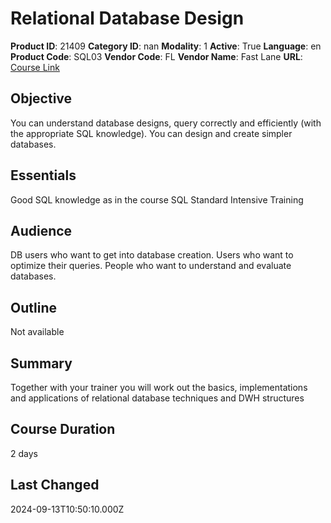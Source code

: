 # Relational Database Design

**Product ID**: 21409
**Category ID**: nan
**Modality**: 1
**Active**: True
**Language**: en
**Product Code**: SQL03
**Vendor Code**: FL
**Vendor Name**: Fast Lane
**URL**: [Course Link](https://www.fastlaneus.com/course/training-sql03)

## Objective
You can understand database designs, query correctly and efficiently (with the appropriate SQL knowledge). You can design and create simpler databases.

## Essentials
Good SQL knowledge as in the course SQL Standard Intensive Training

## Audience
DB users who want to get into database creation. Users who want to optimize their queries. People who want to understand and evaluate databases.

## Outline
Not available

## Summary
Together with your trainer you will work out the basics, implementations and applications of relational database techniques and DWH structures

## Course Duration
2 days

## Last Changed
2024-09-13T10:50:10.000Z
